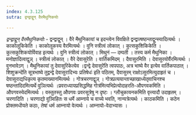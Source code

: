 ```yaml
---
index: 4.3.125
sutra: द्वन्द्वाद्वुन् वैरमैथुनिकयोः

---
```

_द्वन्द्वाद्वुन् वैरमैथुनिकयोः_ - द्वन्द्वाद्वुन् । वैरे मैथुनिकायां च इदन्त्वेन विवक्षिते द्वन्द्वात्षष्ठन्ताद्वुन्स्यादित्यर्थः । काकोलूकिकेति । काकोलूकस्य वैरमित्यर्थः । वुनि स्त्रीत्वं लोकात् । कुत्सकुशिकिकेति । कुत्सकुशिकयोर्विवाह इत्यर्थः । वुनि स्त्रीत्वं लोकात् । मिथुनं — दम्पती । तस्य कर्म मैथुनिका । मनोज्ञादित्वाद्वुञ् । स्त्रीत्वं लोकात् । वैरे देवासुरेति । वार्तिकमिदम् । दैवासुरमिति । देवासुरयोर्वैरमित्यर्थः । वुनभावेऽण् । मैथुनिकायां तु देवासुरिकेत्येव ।द्वन्द्वे देवासुरे॑ति त्वपपाठः, अत्र भाष्ये वैर इत्येव वार्तिकपाठात् ।शिशुक्रन्दे॑ति सूत्रभाष्ये तुद्वन्द्वे देवासुरादिभ्यः प्रतिषेधः॑ इति पठितम्, दैवासुरम् राक्षोऽसुरमित्युदाहृतं च । देवासुराद्यधिकृत्य कृतमाख्यानमित्यर्थः । गोत्रचरणाद्वुञ् । गोत्रप्रत्ययान्ताच्छाखाध्येतृवाचिनश्च षष्ठन्तादिदमित्यर्थे वुञित्यर्थः ।प्रवराध्यायप्रसिद्धमिह गोत्र॑मित्यभिप्रेत्योदाहरति-औपगवकमिति । औपगवस्येदमित्यर्थः । वस्तुतस्तु औपगवः प्रवरसूत्रेषु न दृष्टः । ग्लौचुकायनकमिति वृत्त्यादौ उदाहृतम् । चरणादिति । चरणाद्यो वुञ्विहितः स धर्मे आम्नाये च वाच्ये भवति, नान्यत्रेत्यर्थः । काठकमिति । कठेन प्रोक्तमधीयते कठाः, तेषां धर्म आम्नायो वेत्यर्थः । आम्नायो-वेदाभ्यासः ।